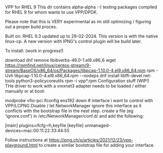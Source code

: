 VPP for RHEL 9
This dir contains alpha-alpha :-) testing packages compiled for RHEL 9 for whom wants to use VPP/DPDK.

Please note that this is VERY experimental as im still optimizing / figuring out a proper build proces.

Built on: RHEL 9.3 updated up to 29-02-2024. This version is with the native linux-cp. A new version with IPNG's control plugin will be build later.

To install: (work in progress!)

download
dnf remove libibverbs-46.0-1.el9.x86_6
wget https://rpmfind.net/linux/centos-stream/9-stream/BaseOS/x86_64/os/Packages/libpcap-1.10.0-4.el9.x86_64.rpm
rpm -Uvh libpcap-1.10.0-4.el9.x86_64.rpm --nodeps
dnf install libffi-devel net-tools python3-policycoreutils
rpm -i vpp*.rpm
Configuration stuff (WIP!)
THe driver to work with a vmxnet3 adapter needs to be loaded / either manually or at boot:

modprobe vfio-pci
ifconfig ens192 down # interface i want to control with VPP/LCPNG
Disable / let NetworkManager ignore this interface as it conflicts with the bootstrap file in the next step.
create a file (eg 'ignore.conf') in /etc/NetworkManager/conf.d/ and add the following:

[main] plugins=ifcfg-rh,keyfile [keyfile] unmanaged-devices=mac:00:11:22:33:44:55

Follow instructions at https://ipng.ch/s/articles/2021/12/23/vpp-playground.html to create a similar bootstrap file for adding your interface.
